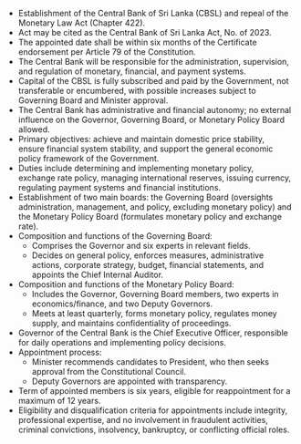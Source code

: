 - Establishment of the Central Bank of Sri Lanka (CBSL) and repeal of the Monetary Law Act (Chapter 422).
- Act may be cited as the Central Bank of Sri Lanka Act, No. of 2023.
- The appointed date shall be within six months of the Certificate endorsement per Article 79 of the Constitution.
- The Central Bank will be responsible for the administration, supervision, and regulation of monetary, financial, and payment systems.
- Capital of the CBSL is fully subscribed and paid by the Government, not transferable or encumbered, with possible increases subject to Governing Board and Minister approval.
- The Central Bank has administrative and financial autonomy; no external influence on the Governor, Governing Board, or Monetary Policy Board allowed.
- Primary objectives: achieve and maintain domestic price stability, ensure financial system stability, and support the general economic policy framework of the Government.
- Duties include determining and implementing monetary policy, exchange rate policy, managing international reserves, issuing currency, regulating payment systems and financial institutions.
- Establishment of two main boards: the Governing Board (oversights administration, management, and policy, excluding monetary policy) and the Monetary Policy Board (formulates monetary policy and exchange rate).
- Composition and functions of the Governing Board:
  - Comprises the Governor and six experts in relevant fields.
  - Decides on general policy, enforces measures, administrative actions, corporate strategy, budget, financial statements, and appoints the Chief Internal Auditor.
- Composition and functions of the Monetary Policy Board:
  - Includes the Governor, Governing Board members, two experts in economics/finance, and two Deputy Governors.
  - Meets at least quarterly, forms monetary policy, regulates money supply, and maintains confidentiality of proceedings.
- Governor of the Central Bank is the Chief Executive Officer, responsible for daily operations and implementing policy decisions.
- Appointment process:
  - Minister recommends candidates to President, who then seeks approval from the Constitutional Council.
  - Deputy Governors are appointed with transparency.
- Term of appointed members is six years, eligible for reappointment for a maximum of 12 years.
- Eligibility and disqualification criteria for appointments include integrity, professional expertise, and no involvement in fraudulent activities, criminal convictions, insolvency, bankruptcy, or conflicting official roles.